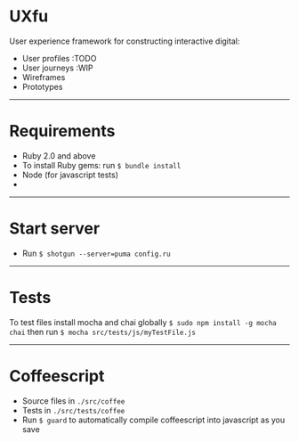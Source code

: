 # UXfu

User experience framework for constructing interactive digital:

* User profiles :TODO
* User journeys :WIP
* Wireframes
* Prototypes

***

# Requirements

* Ruby 2.0 and above
* To install Ruby gems: run `$ bundle install`
* Node (for javascript tests)
* 

***

# Start server

* Run `$ shotgun --server=puma config.ru`

***

# Tests

To test files install mocha and chai globally `$ sudo npm install -g mocha chai` then run `$ mocha src/tests/js/myTestFile.js`

***

# Coffeescript

* Source files in `./src/coffee`
* Tests in `./src/tests/coffee`
* Run `$ guard` to automatically compile coffeescript into javascript as you save